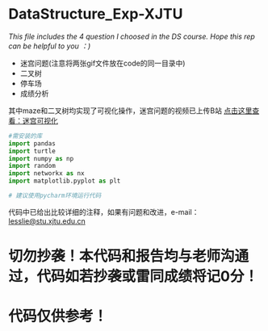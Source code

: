 # DataStructure_Exp-XJTU
  *This file includes the 4 question I choosed in the DS course. Hope this rep can be helpful to you ：)*

 *  迷宫问题(注意将两张gif文件放在code的同一目录中) 
 *  二叉树
 *  停车场
 *  成绩分析

其中maze和二叉树均实现了可视化操作，迷宫问题的视频已上传B站
 [点击这里查看：迷宫可视化](https://www.bilibili.com/video/BV1s54y1t71B)

```python
#需安装的库
import pandas
import turtle
import numpy as np
import random
import networkx as nx
import matplotlib.pyplot as plt

# 建议使用pycharm环境运行代码
```

代码中已给出比较详细的注释，如果有问题和改进，e-mail：lesslie@stu.xjtu.edu.cn

# **切勿抄袭！本代码和报告均与老师沟通过，代码如若抄袭或雷同成绩将记0分！**   

# **代码仅供参考！**
